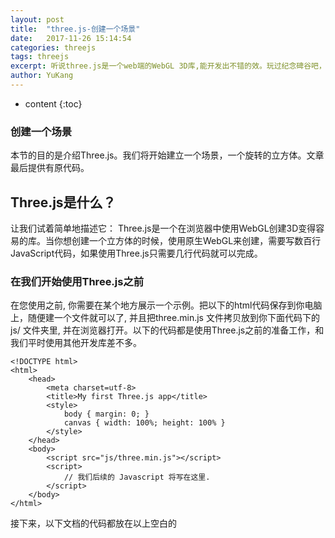 ```yaml
---
layout: post
title:  "three.js-创建一个场景"
date:   2017-11-26 15:14:54
categories: threejs
tags: threejs
excerpt: 听说three.js是一个web端的WebGL 3D库,能开发出不错的效。玩过纪念碑谷吧，其实它就是用three.js写的。是不是很有趣，那么Come on 学起来！
author: YuKang
---
```


* content
{:toc}

### 创建一个场景
本节的目的是介绍Three.js。我们将开始建立一个场景，一个旋转的立方体。文章最后提供有原代码。

## Three.js是什么？
让我们试着简单地描述它：
Three.js是一个在浏览器中使用WebGL创建3D变得容易的库。当你想创建一个立方体的时候，使用原生WebGL来创建，需要写数百行JavaScript代码，如果使用Three.js只需要几行代码就可以完成。

### 在我们开始使用Three.js之前
在您使用之前, 你需要在某个地方展示一个示例。把以下的html代码保存到你电脑上，随便建一个文件就可以了, 并且把three.min.js 文件拷贝放到你下面代码下的 js/ 文件夹里, 并在浏览器打开。以下的代码都是使用Three.js之前的准备工作，和我们平时使用其他开发库差不多。
```
<!DOCTYPE html>
<html>
    <head>
        <meta charset=utf-8>
        <title>My first Three.js app</title>
        <style>
            body { margin: 0; }
            canvas { width: 100%; height: 100% }
        </style>
    </head>
    <body>
        <script src="js/three.min.js"></script>
        <script>
            // 我们后续的 Javascript 将写在这里.
        </script>
    </body>
</html>
```
接下来，以下文档的代码都放在以上空白的<script>标签里。

### 创建一个场景
实际上，我们要使用 Three.js 展示一些画面到浏览器上, 我们需要下面这三样东西:
一个场景(scene)， 一个摄像头(camera) , 和一个渲染器(renderer)， 所以我们使用一个相机渲染一个场景。
```
var scene = new THREE.Scene();
var camera = new THREE.PerspectiveCamera( 75, window.innerWidth / window.innerHeight, 0.1, 1000 );

var renderer = new THREE.WebGLRenderer();
renderer.setSize( window.innerWidth, window.innerHeight );
document.body.appendChild( renderer.domElement );
```
让我们花几分钟时间来解释一下以上的代码做了些什么事情。 我们在这里设置了一个场景, 一个摄像头和一个渲染器。在Three.js里有几种不同方式的摄像头。在这里, 我们使用的是一个叫做PerspectiveCamera的摄像机。 第一个属性75设置的是视角,第二个属性设置的是摄像头拍摄下来的东西的长宽比。

你几乎总要使用元素的宽度除以元素的高度值, 或者你会得到相同的结果，当您在宽屏电视上播放老电影 - 图像看起来压扁的样子.接下来的两个属性是远近裁剪平面。这也就意味着，是物体远离镜头远于某个或近于某个将不会被渲染的值。你不必现在就担心这个，但你可能想在你的应用中使用其他的一些值，以获得更好的性能。

接下来是渲染器，所有魔法效果都在这里产生。我们在这里使用WebGLRenderer。three.js所提供的一些其他特性，经常被用来告诉用户由于浏览器过旧或者其他造成的不支持WebGL原因。

除了创建渲染实例，我们还需要设置大小在我们要使用的应用程序中。使用该区域的宽度和高度来填充我们的应用程序，这是一个好主意-在这种情况下，浏览器窗口的宽度和高度。性能密集型应用程序，您也可以给组量较小的值，如window.innerwidth/2和window.innerheight/2，这将使应用程序在一半大小的窗口下渲染。

如果的应用程序运行在一个低分辨率的情况下，但是你想保持程序的视窗大小，你可以在调用setSize的时候并把updateStyle设置为false，例如：

```
setSize(window.innerWidth/2, window.innerHeight/2, false)
```
以上示例将会使你的应用将以原来的一半分辨率运行，假设你的<canvas>宽高设置为100%.

最后，但并不止于此，当我们在HTML文档里添加渲染器元素的时候.我们使用的是<canvas>元素来进行渲染并展示出场景给我们.
    
```
var geometry = new THREE.BoxGeometry( 1, 1, 1 );
var material = new THREE.MeshBasicMaterial( { color: 0x00ff00 } );
var cube = new THREE.Mesh( geometry, material );
scene.add( cube );

camera.position.z = 5;

```
来创建一个立方体，我们需要使用 BoxGeometry.这个对象包含了多维数据集(立方体)的所有点（顶点）和填充（面）.这个对象将在后面进行仔细探讨.除了几何(geometry)之外,我们需要一种材质(material)来对它进行上色.Three.js 提供了几个材质，但我们在这里使用了网格基本材料(MeshBasicMaterial).我们使用的所有材料都是一个对象.为了让事情变得更简单，我们使用 0x00ff00 这样的颜色属性值,这个颜色属性值代表绿色.这个颜色值就像使用CSS或者Photoshop一样(十六进制的颜色值).这里做的第三件事是使用了一个网格.网格也是一个对象，把材质(material)应用到几何体(geometry)上,然后我们就可以插入到我们的场景中，并可以自由移动.

默认情况下，但我们调用scence.add()的时候，我们要添加的东西讲被添加在(0,0,0)坐标下.这会导致相机和立方体彼此交叉。为了避免这一点，我们只需将相机移出一点。

### 渲染场景
如果你把上面的复制代码到我们先前创建的HTML文件，你还不能看到任何东西。这是因为我们还没有真正的渲染任何东西。下面，我们需要的是一个渲染循环。
```
function render() {
    requestAnimationFrame( render );
    renderer.render( scene, camera );
}
render();
```
这将创建一个循环，使渲染绘制场景每秒60次。如果你在浏览器中编写游戏，你可能会说，“为什么我们不去创建一个setInterval？”我们是可以这么做，但requestAnimationFrame 具有许多优点。也许最重要的一点是，当用户导航到另一个浏览器选项卡时候，会暂停处理，这将不浪费宝贵的处理能力和电池寿命。

## 能动的立方体

如果你把以上的代码都插入到之前创建的html文档里，你可以看到一个绿色的盒子.我们可以让盒子旋转起来变得更有趣.
在你调用的render方法中，把以下代码添加到renderer.render前面:
```
cube.rotation.x += 0.1;
cube.rotation.y += 0.1;
```
这将会在运行的每一帧(每秒60次),同时立方体会有一个漂亮的旋转动画.基本上，在程序运行过程中你可以通过渲染循环来进行任何你想要的移动或改变.你可以在渲染函数里调用其他函数，这样你就不会造成写一个成千上百行的渲染函数.

结果
恭喜！现在你结束了你的第一个Three.js应用.这看起来是很简单的，你必须得从一个地方开始.
文章末尾提供了完整的代码，你可以运行或者修改并运行完整的程序，更好的理解Three.js程序是怎么工作的.
```
<html>
    <head>
        <title>My first Three.js app</title>
        <style>
            body { margin: 0; }
            canvas { width: 100%; height: 100% }
        </style>
    </head>
    <body>
        <script src="js/three.min.js"></script>
        <script>
            var scene = new THREE.Scene();
            var camera = new THREE.PerspectiveCamera( 75, window.innerWidth/window.innerHeight, 0.1, 1000 );

            var renderer = new THREE.WebGLRenderer();
            renderer.setSize( window.innerWidth, window.innerHeight );
            document.body.appendChild( renderer.domElement );

            var geometry = new THREE.BoxGeometry( 1, 1, 1 );
            var material = new THREE.MeshBasicMaterial( { color: 0x00ff00 } );
            var cube = new THREE.Mesh( geometry, material );
            scene.add( cube );

            camera.position.z = 5;

            var render = function () {
                requestAnimationFrame( render );

                cube.rotation.x += 0.1;
                cube.rotation.y += 0.1;

                renderer.render(scene, camera);
            };

            render();
        </script>
    </body>
</html>
```
